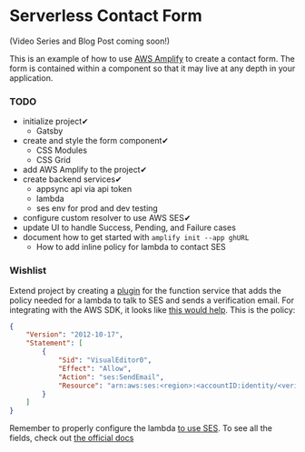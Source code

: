 # Serverless Contact Form

(Video Series and Blog Post coming soon!)

This is an example of how to use [AWS Amplify](https://aws-amplify.github.io/) to create a contact form. The form is contained within a component so that it may live at any depth in your application.

### TODO

- initialize project✔
  - Gatsby
- create and style the form component✔
  - CSS Modules
  - CSS Grid
- add AWS Amplify to the project✔
- create backend services✔
  - appsync api via api token
  - lambda
  - ses env for prod and dev testing
- configure custom resolver to use AWS SES✔
- update UI to handle Success, Pending, and Failure cases
- document how to get started with `amplify init --app ghURL`
  - How to add inline policy for lambda to contact SES

### Wishlist

Extend project by creating a [plugin](https://aws-amplify.github.io/docs/cli-toolchain/plugins) for the function service that adds the policy needed for a lambda to talk to SES and sends a verification email. For integrating with the AWS SDK, it looks like [this would help](https://docs.aws.amazon.com/AWSJavaScriptSDK/latest/AWS/SES.html#verifyEmailIdentity-property). This is the policy:

```json
{
    "Version": "2012-10-17",
    "Statement": [
        {
            "Sid": "VisualEditor0",
            "Effect": "Allow",
            "Action": "ses:SendEmail",
            "Resource": "arn:aws:ses:<region>:<accountID:identity/<verified@email.com>"
        }
    ]
}

```

Remember to properly configure the lambda [to use SES](https://github.com/mtliendo/serverless-contact-form/blob/master/amplify/backend/function/contactfunction/src/index.js).  To see all the fields, check out [the official docs](https://docs.aws.amazon.com/sdk-for-javascript/v2/developer-guide/ses-examples-sending-email.html)

